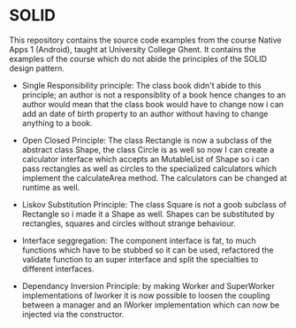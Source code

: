 # SOLID

This repository contains the source code examples from the course Native Apps 1 (Android), taught at University College Ghent. 
It contains the examples of the course which do not abide the principles of the SOLID design pattern.

* Single Responsibility principle: The class book didn't abide to this principle; an author is not a responsiblity of a book hence changes to an author would mean that the class book would have to change now i can add an date of birth property to an author without having to change anything to a book.

* Open Closed Principle: The class Rectangle is now a subclass of the abstract class Shape, the class Circle is as well so now I can create a calculator interface which accepts an MutableList of Shape so i can pass rectangles as well as circles to the specialized calculators which implement the calculateArea method. The calculators can be changed at runtime as well.

* Liskov Substitution Principle: The class Square is not a goob subclass of Rectangle so i made it a Shape as well. Shapes can be substituted by rectangles, squares and circles without strange behaviour.

* Interface seggregation: The component interface is fat, to much functions which have to be stubbed so it can be used, refactored the validate function to an super interface and split the specialties to different interfaces.

* Dependancy Inversion Principle: by making Worker and SuperWorker implementations of Iworker it is now possible to loosen the coupling between a manager and an IWorker implementation which can now be injected via the constructor.


